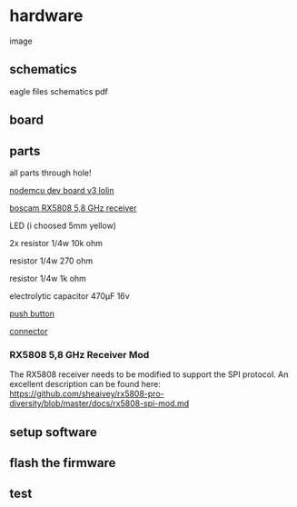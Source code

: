 # hardware

image

## schematics
eagle files
schematics pdf

## board

## parts
all parts through hole!

[nodemcu dev board v3 lolin](https://www.banggood.com/V3-NodeMcu-Lua-WIFI-Development-Board-p-992733.html?rmmds=search)

[boscam RX5808 5,8 GHz receiver](https://www.banggood.com/FPV-5_8G-Wireless-Audio-Video-Receiving-Module-RX5808-p-84775.html?rmmds=search)

LED (i choosed 5mm yellow)

2x resistor 1/4w 10k ohm

resistor 1/4w 270 ohm

resistor 1/4w 1k ohm

electrolytic capacitor 470µF 16v

[push button](https://www.reichelt.de/?ACTION=3;ARTICLE=27892;SEARCH=taster%203301)

[connector](https://www.reichelt.de/Schraubklemmen/AKL-101-02/3/index.html?ACTION=3&LA=446&ARTICLE=36605&GROUPID=7546&artnr=AKL+101-02&SEARCH=akl%2B)

### RX5808 5,8 GHz Receiver Mod
The RX5808 receiver needs to be modified to support the SPI protocol.
An excellent description can be found here:
https://github.com/sheaivey/rx5808-pro-diversity/blob/master/docs/rx5808-spi-mod.md

## setup software

## flash the firmware

## test
